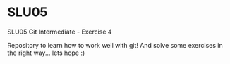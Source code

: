 # SLU05
SLU05 Git Intermediate - Exercise 4

Repository to learn how to work well with git!
And solve some exercises in the right way... lets hope :)
